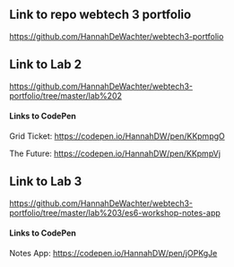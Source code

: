 ## Link to repo webtech 3 portfolio
https://github.com/HannahDeWachter/webtech3-portfolio
## Link to Lab 2
https://github.com/HannahDeWachter/webtech3-portfolio/tree/master/lab%202
#### Links to CodePen
Grid Ticket: https://codepen.io/HannahDW/pen/KKpmpgO

The Future: https://codepen.io/HannahDW/pen/KKpmpVj
## Link to Lab 3
https://github.com/HannahDeWachter/webtech3-portfolio/tree/master/lab%203/es6-workshop-notes-app
#### Links to CodePen
Notes App: https://codepen.io/HannahDW/pen/jOPKgJe
